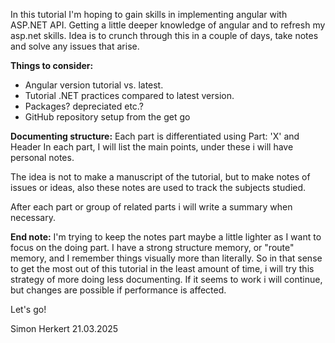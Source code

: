 In this tutorial I'm hoping to gain skills in implementing angular with ASP.NET API. Getting a little deeper knowledge of angular and to refresh my asp.net skills. Idea is to crunch through this in a couple of days, take notes and solve any issues that arise.

**Things to consider:** 
- Angular version tutorial vs. latest.
- Tutorial .NET practices compared to latest version.
- Packages? depreciated etc.?
- GitHub repository setup from the get go

**Documenting structure:**
Each part is differentiated using Part: 'X' and Header
In each part, I will list the main points, under these i will have personal notes.

The idea is not to make a manuscript of the tutorial, but to make notes of issues or ideas, also these notes are used to track the subjects studied.

After each part or group of related parts i will write a summary when necessary.

**End note:**
I'm trying to keep the notes part maybe a little lighter as I want to focus on the doing part. I have a strong structure memory, or "route" memory, and I remember things visually more than literally. So in that sense to get the most out of this tutorial in the least amount of time, i will try this strategy of more doing less documenting. If it seems to work i will continue, but changes are possible if performance is affected.

Let's go!

Simon Herkert
21.03.2025